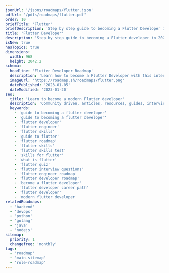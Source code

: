 ```yaml
---
jsonUrl: '/jsons/roadmaps/flutter.json'
pdfUrl: '/pdfs/roadmaps/flutter.pdf'
order: 10
briefTitle: 'Flutter'
briefDescription: 'Step by step guide to becoming a Flutter Developer in 2023'
title: 'Flutter Developer'
description: 'Step by step guide to becoming a Flutter developer in 2023'
isNew: true
hasTopics: true
dimensions:
  width: 968
  height: 2042.2
schema:
  headline: 'Flutter Developer Roadmap'
  description: 'Learn how to become a Flutter Developer with this interactive step by step guide in 2023. We also have resources and short descriptions attached to the roadmap items so you can get everything you want to learn in one place.'
  imageUrl: 'https://roadmap.sh/roadmaps/flutter.png'
  datePublished: '2023-01-05'
  dateModified: '2023-01-20'
seo:
  title: 'Learn to become a modern Flutter developer'
  description: 'Community driven, articles, resources, guides, interview questions, quizzes for flutter development. Learn to become a modern Flutter developer by following the steps, skills, resources and guides listed in this roadmap.'
  keywords:
    - 'guide to becoming a flutter developer'
    - 'guide to becoming a flutter developer'
    - 'flutter developer'
    - 'flutter engineer'
    - 'flutter skills'
    - 'guide to flutter'
    - 'flutter roadmap'
    - 'flutter skills'
    - 'flutter skills test'
    - 'skills for flutter'
    - 'what is flutter'
    - 'flutter quiz'
    - 'flutter interview questions'
    - 'flutter engineer roadmap'
    - 'flutter developer roadmap'
    - 'become a flutter developer'
    - 'flutter developer career path'
    - 'flutter developer'
    - 'modern flutter developer'
relatedRoadmaps:
  - 'backend'
  - 'devops'
  - 'python'
  - 'golang'
  - 'java'
  - 'nodejs'
sitemap:
  priority: 1
  changefreq: 'monthly'
tags:
  - 'roadmap'
  - 'main-sitemap'
  - 'role-roadmap'
---
```

